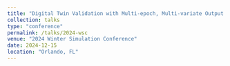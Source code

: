 ```yaml
---
title: "Digital Twin Validation with Multi-epoch, Multi-variate Output Data"
collection: talks
type: "conference"
permalink: /talks/2024-wsc
venue: "2024 Winter Simulation Conference"
date: 2024-12-15
location: "Orlando, FL"
---
```


